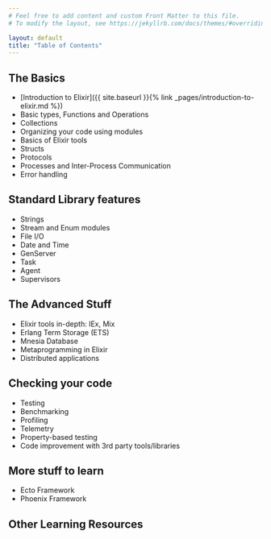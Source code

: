 ```yaml
---
# Feel free to add content and custom Front Matter to this file.
# To modify the layout, see https://jekyllrb.com/docs/themes/#overriding-theme-defaults

layout: default
title: "Table of Contents"
---
```

## The Basics
- [Introduction to Elixir]({{ site.baseurl }}{% link _pages/introduction-to-elixir.md %})
- Basic types, Functions and Operations
- Collections
- Organizing your code using modules
- Basics of Elixir tools
- Structs
- Protocols
- Processes and Inter-Process Communication
- Error handling

## Standard Library features
- Strings
- Stream and Enum modules
- File I/O
- Date and Time
- GenServer
- Task
- Agent
- Supervisors

## The Advanced Stuff
- Elixir tools in-depth: IEx, Mix
- Erlang Term Storage (ETS)
- Mnesia Database
- Metaprogramming in Elixir
- Distributed applications

## Checking your code
- Testing
- Benchmarking
- Profiling
- Telemetry
- Property-based testing
- Code improvement with 3rd party tools/libraries

## More stuff to learn
- Ecto Framework
- Phoenix Framework

## Other Learning Resources